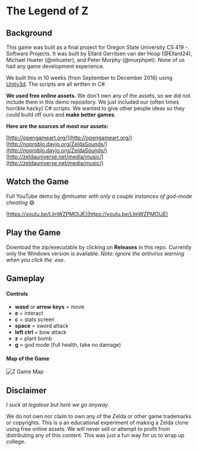 # The Legend of Z

## Background

This game was built as a final project for Oregon State University CS 419 - Software Projects.
It was built by Ellard Gerritsen van der Hoop (@Ellard24), Michael Hueter (@mhueter), and Peter Murphy (@murphpet). None of us had any game development experience.

We built this in 10 weeks (from September to December 2016) using [Unity3d](https://unity3d.com/). The scripts are all written in C#.

**We used free online assets.** We don't own any of the assets, so we did not include them in this demo repository. We just included our (often times horrible hacky) C# scripts. We wanted to give other people ideas so they could build off ours and **make better games**.


**Here are the sources of most our assets:**

[http://opengameart.org/](http://opengameart.org/)
[http://noproblo.dayjo.org/ZeldaSounds/](http://noproblo.dayjo.org/ZeldaSounds/)
[http://zeldauniverse.net/media/music/](http://zeldauniverse.net/media/music/)

## Watch the Game

Full YouTube demo by @mhueter _with only a couple instances of god-mode cheating_ :sweat_smile: 

[https://youtu.be/LlmWZPMOlJE](https://youtu.be/LlmWZPMOlJE)


## Play the Game 

Download the zip/executable by clicking on **Releases** in this repo. Currently only the Windows version is available.
_Note: Ignore the antivirus warning when you click the .exe_.

## Gameplay

#### Controls

- **wasd** or **arrow keys** = move
- **e** = interact
- **c** = stats screen
- **space** = sword attack
- **left ctrl** = bow attack
- **z** = plant bomb
- **g** = god mode (full health, take no damage)

#### Map of the Game

![Z Game Map](https://raw.githubusercontent.com/mhueter/legend-of-z/master/map.png)


## Disclaimer

_I suck at legalese but here we go anyway_.


We do not own nor claim to own any of the Zelda or other game trademarks or copyrights. This is a an educational experiment of making a Zelda clone using free online assets.
We will never sell or attempt to profit from distributing any of this content. This was just a fun way for us to wrap up college.